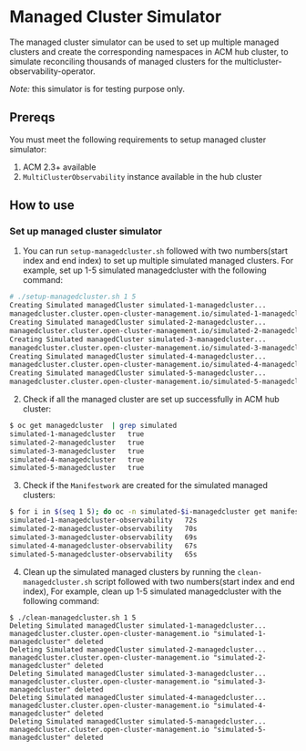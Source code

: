 # Managed Cluster Simulator

The managed cluster simulator can be used to set up multiple managed clusters and create the corresponding namespaces in ACM hub cluster, to simulate reconciling thousands of managed clusters for the multicluster-observability-operator.

_Note:_ this simulator is for testing purpose only.

## Prereqs

You must meet the following requirements to setup managed cluster simulator:

1. ACM 2.3+ available
2. `MultiClusterObservability` instance available in the hub cluster

## How to use

### Set up managed cluster simulator

1. You can run `setup-managedcluster.sh` followed with two numbers(start index and end index) to set up multiple simulated managed clusters. For example, set up 1-5 simulated managedcluster with the following command:

```bash
# ./setup-managedcluster.sh 1 5
Creating Simulated managedCluster simulated-1-managedcluster...
managedcluster.cluster.open-cluster-management.io/simulated-1-managedcluster created
Creating Simulated managedCluster simulated-2-managedcluster...
managedcluster.cluster.open-cluster-management.io/simulated-2-managedcluster created
Creating Simulated managedCluster simulated-3-managedcluster...
managedcluster.cluster.open-cluster-management.io/simulated-3-managedcluster created
Creating Simulated managedCluster simulated-4-managedcluster...
managedcluster.cluster.open-cluster-management.io/simulated-4-managedcluster created
Creating Simulated managedCluster simulated-5-managedcluster...
managedcluster.cluster.open-cluster-management.io/simulated-5-managedcluster created
```

2. Check if all the managed cluster are set up successfully in ACM hub cluster:

```bash
$ oc get managedcluster  | grep simulated
simulated-1-managedcluster   true                                                                                       46s
simulated-2-managedcluster   true                                                                                       46s
simulated-3-managedcluster   true                                                                                       45s
simulated-4-managedcluster   true                                                                                       44s
simulated-5-managedcluster   true                                                                                       44s
```

3. Check if the `Manifestwork` are created for the simulated managed clusters:

```bash
$ for i in $(seq 1 5); do oc -n simulated-$i-managedcluster get manifestwork --no-headers; done
simulated-1-managedcluster-observability   72s
simulated-2-managedcluster-observability   70s
simulated-3-managedcluster-observability   69s
simulated-4-managedcluster-observability   67s
simulated-5-managedcluster-observability   65s
```

4. Clean up the simulated managed clusters by running the `clean-managedcluster.sh` script followed with two numbers(start index and end index), For example, clean up 1-5 simulated managedcluster with the following command:

```
$ ./clean-managedcluster.sh 1 5
Deleting Simulated managedCluster simulated-1-managedcluster...
managedcluster.cluster.open-cluster-management.io "simulated-1-managedcluster" deleted
Deleting Simulated managedCluster simulated-2-managedcluster...
managedcluster.cluster.open-cluster-management.io "simulated-2-managedcluster" deleted
Deleting Simulated managedCluster simulated-3-managedcluster...
managedcluster.cluster.open-cluster-management.io "simulated-3-managedcluster" deleted
Deleting Simulated managedCluster simulated-4-managedcluster...
managedcluster.cluster.open-cluster-management.io "simulated-4-managedcluster" deleted
Deleting Simulated managedCluster simulated-5-managedcluster...
managedcluster.cluster.open-cluster-management.io "simulated-5-managedcluster" deleted
```
